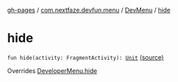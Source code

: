 [gh-pages](../../index.md) / [com.nextfaze.devfun.menu](../index.md) / [DevMenu](index.md) / [hide](./hide.md)

# hide

`fun hide(activity: FragmentActivity): `[`Unit`](https://kotlinlang.org/api/latest/jvm/stdlib/kotlin/-unit/index.html) [(source)](https://github.com/NextFaze/dev-fun/tree/master/devfun-menu/src/main/java/com/nextfaze/devfun/menu/DeveloperMenu.kt#L165)

Overrides [DeveloperMenu.hide](../-developer-menu/hide.md)

